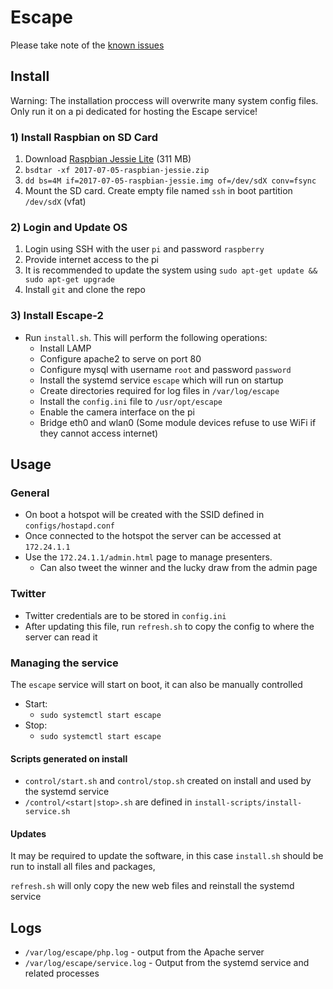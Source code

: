 # Escape

Please take note of the [known issues](https://github.com/group-algol/escape-2/issues/11)

## Install

Warning: The installation proccess will overwrite many system config files.
Only run it on a pi dedicated for hosting the Escape service!

### 1) Install Raspbian on SD Card
1. Download [Raspbian Jessie Lite](https://www.raspberrypi.org/downloads/raspbian/) (311 MB)
2. `bsdtar -xf 2017-07-05-raspbian-jessie.zip`
3. `dd bs=4M if=2017-07-05-raspbian-jessie.img of=/dev/sdX conv=fsync`
4. Mount the SD card. Create empty file named `ssh` in boot partition `/dev/sdX` (vfat)

### 2) Login and Update OS
1. Login using SSH with the user `pi` and password `raspberry`
2. Provide internet access to the pi
3. It is recommended to update the system using `sudo apt-get update && sudo apt-get upgrade`
4. Install `git` and clone the repo

### 3) Install Escape-2
- Run `install.sh`. This will perform the following operations:
    - Install LAMP
    - Configure apache2 to serve on port 80
    - Configure mysql with username `root` and password `password`
    - Install the systemd service `escape` which will run on startup
    - Create directories required for log files in `/var/log/escape`
    - Install the `config.ini` file to `/usr/opt/escape`
    - Enable the camera interface on the pi
    - Bridge eth0 and wlan0 (Some module devices refuse to use WiFi if they cannot access internet)

## Usage
### General
- On boot a hotspot will be created with the SSID defined in `configs/hostapd.conf`
- Once connected to the hotspot the server can be accessed at `172.24.1.1`
- Use the `172.24.1.1/admin.html` page to manage presenters.
    - Can also tweet the winner and the lucky draw from the admin page

### Twitter
- Twitter credentials are to be stored in `config.ini`
- After updating this file, run `refresh.sh` to copy the config to where the server can read it

### Managing the service
The `escape` service will start on boot, it can also be manually controlled

- Start:
    - `sudo systemctl start escape`
- Stop:
    - `sudo systemctl start escape`

#### Scripts generated on install
- `control/start.sh` and `control/stop.sh` created on install and used by the systemd service
- `/control/<start|stop>.sh` are defined in `install-scripts/install-service.sh`

#### Updates
It may be required to update the software, in this case `install.sh` should be
run to install all files and packages,

`refresh.sh` will only copy the new web files and reinstall the systemd service

## Logs
- `/var/log/escape/php.log` - output from the Apache server
- `/var/log/escape/service.log` - Output from the systemd service and related processes
